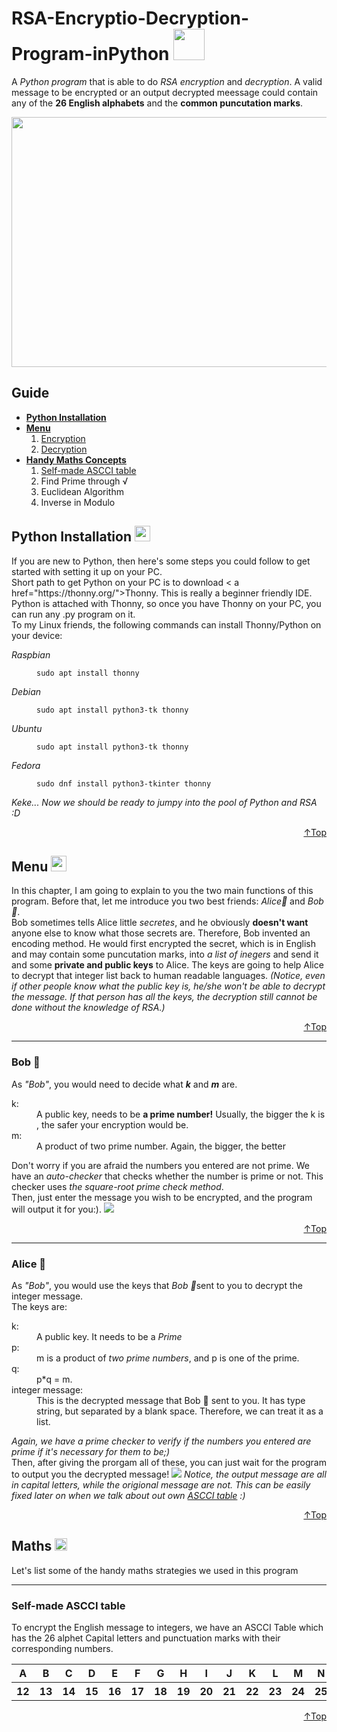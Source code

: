 <h1 id="opener"> RSA-Encryptio-Decryption-Program-inPython <img src="https://user-images.githubusercontent.com/90864900/157359880-1c55654d-7b1f-45e5-9494-e9035d6d09ba.png" width=50 height=50></h1>
A <em>Python program</em> that is able to do <em>RSA encryption</em> and <em>decryption</em>. A valid message to be encrypted or an output decrypted meessage could contain any of the <strong>26 English alphabets</strong> and the <strong>common puncutation marks</strong>.

<p align="center">
<img src="https://user-images.githubusercontent.com/90864900/157359529-76ad4562-befc-4b65-9f72-43342c320bd6.png" height=400 width=700>
</p>

<h2 id="gd"> Guide </h2>
<ul>
  <li><strong><a href="#py">Python Installation</a></strong></li>
  <li><a href="#menu">
    <strong>Menu</strong></a>
    <ol>
      <li><a href="#bob">Encryption</a></li>
      <li><a href="#alice">Decryption</a></li>
    </ol>
  </li>
  <li><strong><a href="#math">Handy Maths Concepts</a></strong>
      <ol>
        <li><a href="#ascci">Self-made ASCCI table</a></li>
      <li>Find Prime through √</li>
      <li>Euclidean Algorithm</li>
      <li> Inverse in Modulo </li>
    </ol>
  </li>
</ul>

<h2 id="py"> Python Installation <img src="https://user-images.githubusercontent.com/90864900/157484639-967287e1-87ba-426c-99a7-9733f9aea50f.png" width=25 height=25>
</h2>
<p>
  If you are new to Python, then here's some steps you could follow to get started with setting it up on your PC.
  <br>
  Short path to get Python on your PC is to download < a href="https://thonny.org/">Thonny</a>. This is really a beginner friendly IDE. Python is attached with Thonny, so once you have Thonny on your PC, you can run any .py program on it.
  <br>
  To my Linux friends, the following commands can install Thonny/Python on your device:
  <br>
  <dl>
    <dt>
  <em>Raspbian</em>
    </dt>
  <dd>
    
  ```
  sudo apt install thonny
  ```
    
  </dd>
  <dt>
    <em>Debian</em>
    </dt>
  <dd>
    
  ```
  sudo apt install python3-tk thonny
  ```
    
  </dd>
  <dt>
    <em>Ubuntu</em>
  </dt>
  <dd>
    
  ```
  sudo apt install python3-tk thonny
  ```
    
  </dd>
  <dt>
    <em>Fedora</em>
  </dt>
  <dd>
    
  ```
  sudo dnf install python3-tkinter thonny
  ```
    
  </dd>
    
 </dl>
<i> Keke... Now we should be ready to jumpy into the pool of Python and RSA :D</i>
<p align="right"><a href="#gd">↑Top</a></p>
</p>

<h2 id="menu"> Menu <img src="https://user-images.githubusercontent.com/90864900/157484501-b2667b25-1bb8-45e7-8a76-c982f448a236.png" width=25 height=25>
</h2>
In this chapter, I am going to explain to you the two main functions of this program. Before that, let me introduce you two best friends: <em>Alice👧</em> and <em>Bob👦</em>.
<br>
Bob sometimes tells Alice little <em>secretes</em>, and he obviously <strong>doesn't want</strong> anyone else to know what those secrets are. Therefore, Bob invented an encoding method. He would first encrypted the secret, which is in English and may contain some puncutation marks, into <em>a list of inegers</em> and send it and some <strong>private and public keys</strong> to Alice. The keys are going to help Alice to decrypt that integer list back to human readable languages. <i>(Notice, even if other people know what the public key is, he/she won't be able to decrypt the message. If that person has all the keys, the decryption still cannot be done without the knowledge of RSA.)</i>
<p align="right"><a href="#gd">↑Top</a></p>

---------------------------------------------------------------------------
<h3 id="bob"> Bob 👦</h3>
<p>
  As <i>"Bob"</i>, you would need to decide what <i><strong>k</strong></i> and <i><strong>m</strong></i> are.
  <br>
  <dl>
    <dt>k:</<dt>
    <dd> A public key, needs to be <strong>a prime number!</strong> Usually, the bigger the k is , the safer your encryption would be.</dd>
        <dt>m:</<dt>
    <dd> A product of two prime number. Again, the bigger, the better</dd>
    </dl>
  Don't worry if you are afraid the numbers you entered are not prime. We have an <em>auto-checker</em> that checks whether the number is prime or not. This checker uses <em>the square-root prime check method</em>.
  <br>
  Then, just enter the message you wish to be encrypted, and the program will output it for you:).
<img src="https://user-images.githubusercontent.com/90864900/157482435-510f1676-3795-4aeb-96f9-d5bbbedafd2f.png">
<p align="right"><a href="#gd">↑Top</a></p>
</p>

---------------------------------------------------------------------------

<h3 id="alice"> Alice 👧</h3>
<p>
  As <i>"Bob"</i>, you would use the keys that <em>Bob 👦</em>sent to you to decrypt the integer message.
  <br>
  The keys are:
    <dl>
    <dt>k:</<dt>
      <dd> A public key. It needs to be a <em>Prime</em></dd>
    <dt>p:</<dt>
      <dd>m is a product of <em>two prime numbers</em>, and p is one of the prime.</dd>
    <dt>q:</<dt>
    <dd>p*q = m.</dd>
    <dt>integer message:</<dt>
    <dd>This is the decrypted message that Bob 👦 sent to you. It has type string, but separated by a blank space. Therefore, we can treat it as a list.</dd>
    </dl>
 <i>Again, we have a prime checker to verify if the numbers you entered are prime if it's necessary for them to be;)</i>
 <br>
 Then, after giving the prorgam all of these, you can just wait for the program to output you the decrypted message!
 <img src="https://user-images.githubusercontent.com/90864900/157482671-225cb890-33ee-42fd-9bcb-10ebfb370316.png">
 <i>Notice, the output message are all in capital letters, while the origional message are not. This can be easily fixed later on when we talk about out own <a href="#ascci"<strong><em>ASCCI table</em></strong></a> :)</i>
 <p align="right"><a href="#gd">↑Top</a></p>
</p>

<h2 id="math"> Maths <img src="https://user-images.githubusercontent.com/90864900/157484212-364147ac-cc05-494d-8587-2b84ab3a16f5.png" height=20 width=20> </h2>
<p>Let's list some of the handy maths strategies we used in this program</p>

---------------------------------------------------------------------------
<h3 id="ascci">Self-made ASCCI table</h3>
<p> To encrypt the English message to integers, we have an ASCCI Table which has the 26 alphet Capital letters and punctuation marks with their corresponding numbers.
  <table align="center" cellpadding="15" width="100%">
    <tr>
<th>A</th>
<th>B</th>
<th>C</th>
<th>D</th>
<th>E</th>
<th>F</th>
<th>G</th>
<th>H</th>
<th>I</th>
<th>J</th>
<th>K</th>
<th>L</th>
<th>M</th>
<th>N</th>
<th>O</th>
<th>P</th>
<th>Q</th>
<th>R</th>
<th>S</th>
<th>T</th>
<th>U</th>
<th>V</th>
<th>W</th>
<th>X</th>
<th>Y</th>
<th>Z</th>
<th> </th>
<th>!</th>
<th>,</th>
<th>.</th>
<th>:</th>
<th>;</th>
<th>'</th>
<th>"</th>
<th>?</th>
    </tr>
    <tr>
<th>12</th>
<th>13</th>
<th>14</th>
<th>15</th>
<th>16</th>
<th>17</th>
<th>18</th>
<th>19</th>
<th>20</th>
<th>21</th>
<th>22</th>
<th>23</th>
<th>24</th>
<th>25</th>
<th>26</th>
<th>27</th>
<th>28</th>
      <th>29</th>
<th>30</th>
<th>31</th>
<th>32</th>
<th>33</th>
<th>34</th>
<th>35</th>
<th>36</th>
<th>37</th>
<th>38</th>
<th>39</th>
<th>40</th>
<th>41</th>
<th>42</th>
<th>43</th>
<th>44</th>
<th>45</th>
<th>46</th>
    </tr>
</table>
 <p align="right"><a href="#gd">↑Top</a></p>
</p>
